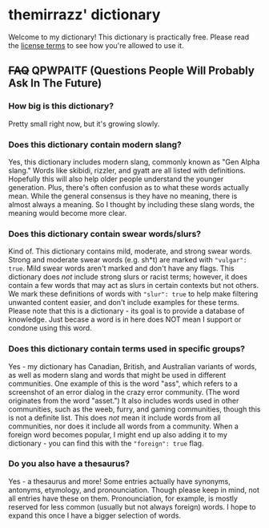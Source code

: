 # themirrazz' dictionary
Welcome to my dictionary! This dictionary is practically free. Please read the [license terms](LICENSE.md) to see how you're allowed to use it.

## ~~FAQ~~ QPWPAITF (Questions People Will Probably Ask In The Future)
### How big is this dictionary?
Pretty small right now, but it's growing slowly.

### Does this dictionary contain modern slang?
Yes, this dictionary includes modern slang, commonly known as "Gen Alpha slang." Words like skibidi, rizzler, and gyatt are all listed with definitions. Hopefully this will also help older people understand the younger generation. Plus, there's often confusion as to what these words actually mean. While the general consensus is they have no meaning, there is almost always a meaning. So I thought by including these slang words, the meaning would become more clear.

### Does this dictionary contain swear words/slurs?
Kind of. This dictionary contains mild, moderate, and strong swear words. Strong and moderate swear words (e.g. sh\*t) are marked with `"vulgar": true`. Mild swear words aren't marked and don't have any flags. This dictionary does *not* include strong slurs or racist terms; however, it does contain a few words that may act as slurs in certain contexts but not others. We mark these definitions of words with `"slur": true` to help make filtering unwanted content easier, and don't include examples for these terms. Please note that this is a dictionary - its goal is to provide a database of knowledge. Just becase a word is in here does NOT mean I support or condone using this word.

### Does this dictionary contain terms used in specific groups?
Yes - my dictionary has Canadian, British, and Australian variants of words, as well as modern slang and words that might be used in different communities. One example of this is the word "ass", which refers to a screenshot of an error dialog in the crazy error community. (The word originates from the word "asset.") It also includes words used in other communities, such as the weeb, furry, and gaming communities, though this is not a definite list. This does *not* mean it include words from all communities, nor does it include all words from a community. When a foreign word becomes popular, I might end up also adding it to my dictionary - you can find this with the `"foreign": true` flag.

### Do you also have a thesaurus?
Yes - a thesaurus and more! Some entries actually have synonyms, antonyms, etymology, and pronounciation. Though please keep in mind, not all entries have these on them. Pronounciation, for example, is mostly reserved for less common (usually but not always foreign) words. I hope to expand this once I have a bigger selection of words.